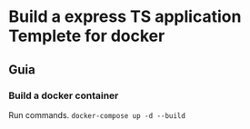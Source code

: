 # Build a express TS application Templete for docker

## Guia

### Build a docker container
Run commands.
`docker-compose up -d --build`
